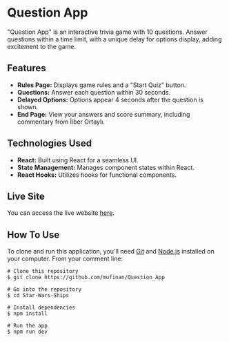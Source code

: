 # Question App

"Question App" is an interactive trivia game with 10 questions. Answer questions within a time limit, with a unique delay for options display, adding excitement to the game.

## Features

- **Rules Page:** Displays game rules and a "Start Quiz" button.
- **Questions:** Answer each question within 30 seconds.
- **Delayed Options:** Options appear 4 seconds after the question is shown.
- **End Page:**  View your answers and score summary, including commentary from İlber Ortaylı.

## Technologies Used

- **React:** Built using React for a seamless UI.
- **State Management:** Manages component states within React.
- **React Hooks:** Utilizes hooks for functional components. 


## Live Site

You can access the live website [here](https://dulcet-gaufre-7dbcf0.netlify.app/).


## How To Use

To clone and run this application, you'll need [Git](https://git-scm.com/) and [Node.js](https://nodejs.org/en) installed on your computer. From your comment line:

```
# Clone this repository
$ git clone https://github.com/mufinan/Question_App

# Go into the repository
$ cd Star-Wars-Ships

# Install dependencies
$ npm install

# Run the app
$ npm run dev
```

